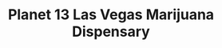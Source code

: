 ---
title: "Planet 13 Las Vegas Marijuana Dispensary"
url: /las-vegas/planet-13-las-vegas-marijuana-dispensary/
shop: Hanf
---